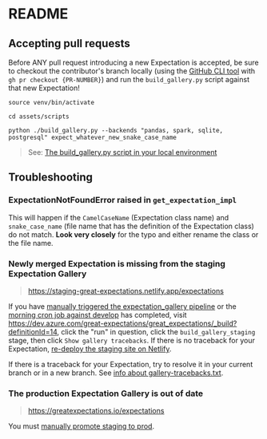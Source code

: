 README
======

## Accepting pull requests

Before ANY pull request introducing a new Expectation is accepted, be sure to checkout the contributor's branch locally (using the [GitHub CLI tool](https://cli.github.com) with `gh pr checkout {PR-NUMBER}`) and run the `build_gallery.py` script against that new Expectation!

```
source venv/bin/activate

cd assets/scripts

python ./build_gallery.py --backends "pandas, spark, sqlite, postgresql" expect_whatever_new_snake_case_name
```

> See: [The build_gallery.py script in your local environment](https://github.com/great-expectations/great_expectations/blob/develop/docs/expectation_gallery/1-the-build_gallery.py-script.md#the-build_gallerypy-script-in-your-local-environment)

## Troubleshooting

### ExpectationNotFoundError raised in `get_expectation_impl`

This will happen if the `CamelCaseName` (Expectation class name) and `snake_case_name` (file name that has the definition of the Expectation class) do not match. **Look very closely** for the typo and either rename the class or the file name.

### Newly merged Expectation is missing from the staging Expectation Gallery

> <https://staging-great-expectations.netlify.app/expectations>

If you have [manually triggered the expectation_gallery pipeline](https://github.com/great-expectations/great_expectations/blob/develop/docs/expectation_gallery/1-the-build_gallery.py-script.md#manually-triggered-pipeline) or the [morning cron job against develop](https://github.com/great-expectations/great_expectations/blob/develop/docs/expectation_gallery/1-the-build_gallery.py-script.md#the-build_gallerypy-script-in-ci) has completed, visit <https://dev.azure.com/great-expectations/great_expectations/_build?definitionId=14>, click the "run" in question, click the `build_gallery_staging` stage, then click `Show gallery tracebacks`. If there is no traceback for your Expectation, [re-deploy the staging site on Netlify](https://github.com/great-expectations/great_expectations/blob/develop/docs/expectation_gallery/2-managing-the-expectation-gallery-site.md#re-deploy-the-staging-site).

If there is a traceback for your Expectation, try to resolve it in your current branch or in a new branch. See [info about gallery-tracebacks.txt](https://github.com/great-expectations/great_expectations/blob/develop/docs/expectation_gallery/1-the-build_gallery.py-script.md#gallery-tracebackstxt).

### The production Expectation Gallery is out of date

> <https://greatexpectations.io/expectations>

You must [manually promote staging to prod](https://github.com/great-expectations/great_expectations/blob/develop/docs/expectation_gallery/2-managing-the-expectation-gallery-site.md#manually-promote-staging-to-prod).
